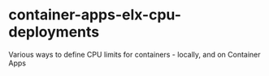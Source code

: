 # container-apps-elx-cpu-deployments
Various ways to define CPU limits for containers - locally, and on Container Apps
